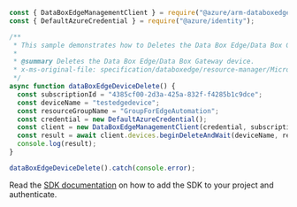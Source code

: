 ```javascript
const { DataBoxEdgeManagementClient } = require("@azure/arm-databoxedge");
const { DefaultAzureCredential } = require("@azure/identity");

/**
 * This sample demonstrates how to Deletes the Data Box Edge/Data Box Gateway device.
 *
 * @summary Deletes the Data Box Edge/Data Box Gateway device.
 * x-ms-original-file: specification/databoxedge/resource-manager/Microsoft.DataBoxEdge/stable/2021-06-01/examples/DataBoxEdgeDeviceDelete.json
 */
async function dataBoxEdgeDeviceDelete() {
  const subscriptionId = "4385cf00-2d3a-425a-832f-f4285b1c9dce";
  const deviceName = "testedgedevice";
  const resourceGroupName = "GroupForEdgeAutomation";
  const credential = new DefaultAzureCredential();
  const client = new DataBoxEdgeManagementClient(credential, subscriptionId);
  const result = await client.devices.beginDeleteAndWait(deviceName, resourceGroupName);
  console.log(result);
}

dataBoxEdgeDeviceDelete().catch(console.error);
```

Read the [SDK documentation](https://github.com/Azure/azure-sdk-for-js/blob/%40azure%2Farm-databoxedge_2.0.1/sdk/databoxedge/arm-databoxedge/README.md) on how to add the SDK to your project and authenticate.

